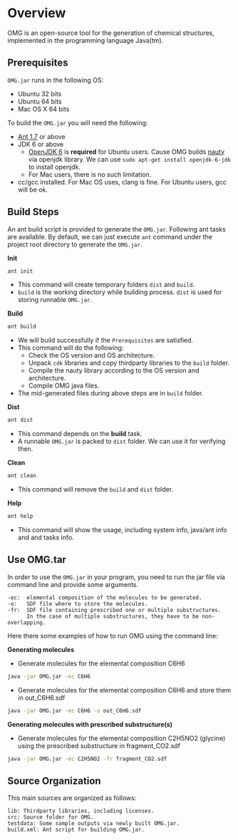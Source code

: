 # Overview
OMG is an open-source tool for the generation of chemical structures, implemented in the programming language Java(tm).

## Prerequisites
`OMG.jar` runs in the following OS:
- Ubuntu 32 bits
- Ubuntu 64 bits
- Mac OS X 64 bits

To build the `OMG.jar` you will need the following:
- [Ant 1.7](http://archive.apache.org/dist/ant/binaries/) or above
- JDK 6 or above
  * [OpenJDK 6](http://openjdk.java.net/install/) is **required** for Ubuntu users. Cause OMG builds [nauty](http://cs.anu.edu.au/~bdm/nauty/) via openjdk library. We can use `sudo apt-get install openjdk-6-jdk` to install openjdk.
  * For Mac users, there is no such limitation.
- cc/gcc installed. For Mac OS uses, clang is fine. For Ubuntu users, gcc will be ok.

## Build Steps
An ant build script is provided to generate the `OMG.jar`. Following ant tasks are available.
By default, we can just execute `ant` command under the project root directory to generate the `OMG.jar`.

**Init**
```bash
ant init
```
- This command will create temporary folders `dist` and `build`.
- `build` is the working directory while building process. `dist` is used for storing runnable `OMG.jar`.

**Build**
```bash
ant build
```
- We will build successfully if the `Prerequisites` are satisfied.
- This command will do the following:
	* Check the OS version and OS architecture.
	* Unpack `cdk` libraries and copy thirdparty libraries to the `build` folder.
	* Compile the nauty library according to the OS version and architecture.
	* Compile OMG java files.
- The mid-generated files during above steps are in `build` folder.

**Dist**
```bash
ant dist
```
- This command depends on the **build** task.
- A runnable `OMG.jar` is packed to `dist` folder. We can use it for verifying then.

**Clean**
```bash
ant clean
```
- This command will remove the `build` and `dist` folder.

**Help**
```bash
ant help
```
- This command will show the usage, including system info, java/ant info and and tasks info.

## Use OMG.tar
In order to use the `OMG.jar` in your program, you need to run the jar file via command line and provide some arguments.
```
-ec:  elemental composition of the molecules to be generated.
-o:   SDF file where to store the molecules.  
-fr:  SDF file containing prescribed one or multiple substructures.
      In the case of multiple substructures, they have to be non-overlapping. 
```

Here there some examples of how to run OMG using the command line:

**Generating molecules**
- Generate molecules for the elemental composition C6H6
```bash
java -jar OMG.jar -ec C6H6
```
- Generate molecules for the elemental composition C6H6 and store them in out_C6H6.sdf
```bash
java -jar OMG.jar -ec C6H6 -o out_C6H6.sdf
```

**Generating molecules with prescribed substructure(s)**
- Generate molecules for the elemental composition C2H5NO2 (glycine) using the prescribed substructure in fragment_CO2.sdf
```bash
java -jar OMG.jar -ec C2H5NO2 -fr fragment_CO2.sdf
```

## Source Organization
This main sources are organized as follows:
```
lib: Thirdparty libraries, including licenses.
src: Source folder for OMG.
testdata: Some sample outputs via newly built OMG.jar.
build.xml: Ant script for building OMG.jar.
```
